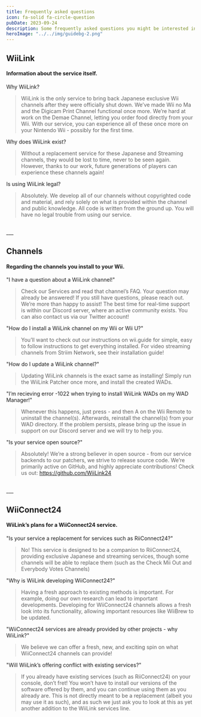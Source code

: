 ```yaml
---
title: Frequently asked questions
icon: fa-solid fa-circle-question
pubDate: 2023-09-24
description: Some frequently asked questions you might be interested in...
heroImage: "../../img/guidebg-2.png"
---
```

## WiiLink
#### Information about the service itself.

Why WiiLink?

   > WiiLink is the only service to bring back Japanese exclusive Wii channels after they were officially shut down.
        We’ve made Wii no Ma and the Digicam Print Channel functional once more.
        We’re hard at work on the Demae Channel, letting you order food directly from your Wii.
    With our service, you can experience all of these once more on your Nintendo Wii - possibly for the first time.

Why does WiiLink exist?

   > Without a replacement service for these Japanese and Streaming channels, they would be lost to time, never to be seen again. However, thanks to our work, future generations of players can experience these channels again!

Is using WiiLink legal?

   > Absolutely. We develop all of our channels without copyrighted code and material, and rely solely on what is provided within the channel and public knowledge. All code is written from the ground up. You will have no legal trouble from using our service.

</br>
___

## Channels

#### Regarding the channels you install to your Wii.

"I have a question about a WiiLink channel!"

   >  Check our Services and read that channel’s FAQ. Your question may already be answered!
    If you still have questions, please reach out. We’re more than happy to assist!
        The best time for real-time support is within our Discord server, where an active community exists.
        You can also contact us via our Twitter account!

"How do I install a WiiLink channel on my Wii or Wii U?"

   > You’ll want to check out our instructions on wii.guide for simple, easy to follow instructions to get everything installed.
    For video streaming channels from Striim Network, see their installation guide!

"How do I update a WiiLink channel?"

   > Updating WiiLink channels is the exact same as installing! Simply run the WiiLink Patcher once more, and install the created WADs.

"I’m recieving error -1022 when trying to install WiiLink WADs on my WAD Manager!"

   > Whenever this happens, just press - and then A on the Wii Remote to uninstall the channel(s). Afterwards, reinstall the channel(s) from your WAD directory.
    If the problem persists, please bring up the issue in support on our Discord server and we will try to help you.

"Is your service open source?"

   > Absolutely! We’re a strong believer in open source - from our service backends to our patchers, we strive to release source code.
    We’re primarily active on GitHub, and highly appreciate contributions! Check us out: https://github.com/WiiLink24

</br>
___

## WiiConnect24

#### WiiLink’s plans for a WiiConnect24 service.

"Is your service a replacement for services such as RiiConnect24?"

   > No! This service is designed to be a companion to RiiConnect24, providing exclusive Japanese and streaming services, though some channels will be able to replace them (such as the Check Mii Out and Everybody Votes Channels)

"Why is WiiLink developing WiiConnect24?"

   > Having a fresh approach to existing methods is important. For example, doing our own research can lead to important developments.
    Developing for WiiConnect24 channels allows a fresh look into its functionality, allowing important resources like WiiBrew to be updated.

"WiiConnect24 services are already provided by other projects - why WiiLink?"

   > We believe we can offer a fresh, new, and exciting spin on what WiiConnect24 channels can provide!

"Will WiiLink’s offering conflict with existing services?"

   > If you already have existing services (such as RiiConnect24) on your console, don’t fret! You won’t have to install our versions of the software offered by them, and you can continue using them as you already are. This is not directly meant to be a replacement (albeit you may use it as such), and as such we just ask you to look at this as yet another addition to the WiiLink services line.
